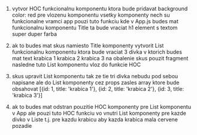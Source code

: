 1. vytvor HOC funkcionalnu komponentu ktora bude pridavat background color: red pre vlozenu komponentu vsetky komponenty nech su funkcionalne vramci app pouzi tuto funkciu kde v App.js budes mat funkcionalnu komponentu Title ta bude vraciat h1 element s textom super duper farba

2. ak to budes mat skus namiesto Title komponenty vytvorit List funkcionalnu komponentu ktora bude vraciat 3 divka v ktorich budes mat text krabica 1 krabica 2 krabica 3
   na obalenie skus pouzit fragment nasledne tuto List komponentu vloz do funkcie HOC

3. skus upravit List komponentu tak ze tie tri divka nebudu pod sebou napisane ale do List komponenty cez props zasles array ktore bude obsahovat [{id: 1, title: 'krabica 1'}, {id: 2, title: 'krabica 2'}, {id: 3, title: 'krabica 3'}]

4. ak to budes mat odstran pouzitie HOC komponenty pre List komponentu v App ale pouzi tuto HOC funkciu vo vnutri List komponenty pre kazde divko v Liste t.j. pre kazdu krabicu aby kazda krabica mala cervene pozadie
